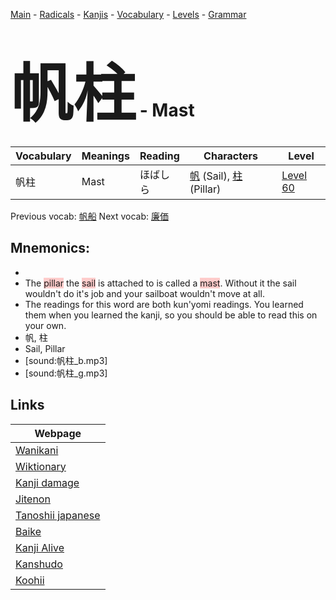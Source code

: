 <style> bigfont {font-size: 100px}</style>
[Main](../README.md) -
[Radicals](../radicals.md) -
[Kanjis](../kanjis.md) -
[Vocabulary](../vocabulary.md) -
[Levels](../levels.md) -
[Grammar](../grammar.md)
# <bigfont> 帆柱</bigfont> - Mast 

| Vocabulary | Meanings | Reading | Characters | Level |
| --- | --- | --- | --- | --- |
| 帆柱 | Mast | ほばしら |  [帆](../kanjis/帆.md) (Sail), [柱](../kanjis/柱.md) (Pillar) | [Level 60](../levels/wk_level60.md) |

Previous vocab: [帆船](帆船.md) Next vocab: [廉価](廉価.md) 

## Mnemonics:

* 
* The <span style="background-color:#ffcccb"> pillar</span> the <span style="background-color:#ffcccb"> sail</span> is attached to is called a <span style="background-color:#ffcccb"> mast</span>. Without it the sail wouldn't do it's job and your sailboat wouldn't move at all.
* The readings for this word are both kun'yomi readings. You learned them when you learned the kanji, so you should be able to read this on your own.
* 帆, 柱
* Sail, Pillar
* [sound:帆柱_b.mp3]
* [sound:帆柱_g.mp3]


## Links 

| Webpage |
| --- |
| [Wanikani          ](https://www.wanikani.com/kanji/帆柱) |
| [Wiktionary        ](https://en.wiktionary.org/wiki/帆柱) |
| [Kanji damage      ](http://www.kanjidamage.com/kanji/search?utf8=✓&q=帆柱) |
| [Jitenon           ](https://jitenon.com/kanji/帆柱) |
| [Tanoshii japanese ](https://www.tanoshiijapanese.com/dictionary/kanji.cfm?k=帆柱) |
| [Baike             ](https://baike.baidu.com/item/帆柱) |
| [Kanji Alive       ](https://app.kanjialive.com/帆柱) |
| [Kanshudo          ](https://www.kanshudo.com/searchmn?q=帆柱) |
| [Koohii            ](https://kanji.koohii.com/study/kanji/帆柱) |

